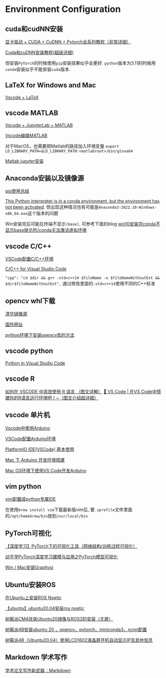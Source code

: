 # Environment Configuration

## cuda和cudNN安装

[显卡驱动 + CUDA + CuDNN + Pytorch全系列教程（非常详细）](https://blog.csdn.net/m0_60461719/article/details/135032177)

[Cuda和cuDNN安装教程(超级详细)](https://blog.csdn.net/jhsignal/article/details/111401628)

但安装`PyTorch`的时候使用`pip`安装效果似乎会更好. `python`版本为3.11的时候用`conda`安装似乎不能安装`cuda`版本.

## LaTeX for Windows and Mac

[Vscode + LaTeX](https://zhuanlan.zhihu.com/p/166523064)

## vscode MATLAB

[Vscode + JupyterLab + MATLAB](https://zhuanlan.zhihu.com/p/129254524)

[Vscode编辑MATLAB](https://zhuanlan.zhihu.com/p/395486395)

对于MacOS，也需要把Matlab的路径加入环境变量 `export LD_LIBRARY_PATH=$LD_LIBRARY_PATH:<matlabroot>/bin/glnxa64`

[Matlab jupyter安装](https://github.com/Calysto/matlab_kernel)

## Anaconda安装以及镜像源

[pip使用总结](https://blog.csdn.net/suiyingy/article/details/119211593)

[This Python interpreter is in a conda environment, but the environment has not been activated](https://stackoverflow.com/questions/70550108/this-python-interpreter-is-in-a-conda-environment-but-the-environment-has-not-b). 但出现这种情况也有可能是`Anaconda3-2022.10-Windows-x86_64.exe`这个版本的问题

Win安装完后可能在终端不显示`(base)`, 可参考下面的blog
[win10安装完conda不显示base提示符/conda无法激活虚拟环境](https://blog.csdn.net/LMH564123/article/details/133150462)

## vscode C/C++

[VSCode配置C/C++环境](https://zhuanlan.zhihu.com/p/87864677/)

[C/C++ for Visual Studio Code](https://code.visualstudio.com/docs/languages/cpp)

`"cpp": "cd $dir && g++ -std=c++14 $fileName -o $fileNameWithoutExt && $dir$fileNameWithoutExt",` 通过修改里面的`-std=c++14`使用不同的C++标准

## opencv whl下载

[清华镜像源](https://pypi.tuna.tsinghua.edu.cn/simple/opencv-contrib-python/)

[国外网址](https://www.lfd.uci.edu/~gohlke/pythonlibs/#opencv)

[python环境下安装opencv库的方法](https://www.cnblogs.com/shuaishuaidefeizhu/p/11314761.html)

## vscode python

[Python in Visual Studio Code](https://code.visualstudio.com/docs/languages/python)

## vscode R

[如何在 VSCODE 中高效使用 R 语言 （图文详解）](https://zhuanlan.zhihu.com/p/369698816)
[🤯 VS Code | 在VS Code中搭建你的R语言运行环境吧！~（图文介绍超详细）](https://cloud.tencent.com/developer/article/2224250)

## vscode 单片机

[Vscode中使用Arduino](https://blog.csdn.net/weixin_70030015/article/details/127053111)

[VSCode配置Arduino环境](https://blog.csdn.net/lucky_chong/article/details/123654514)

[PlatformIO IDE(VSCode) 基本使用](https://zhuanlan.zhihu.com/p/78722930)

[Mac 下 Arduino 开发环境搭建](https://blog.csdn.net/Yiang0/article/details/125313584)

[Mac OS环境下使用VS Code开发Arduino](https://www.jianshu.com/p/f12b9e7f88e9)

## vim python

[vim配置成python专属IDE](https://zhuanlan.zhihu.com/p/532772558)

在使用`brew install vim`下载最新版vim后, 要`.zprofile`文件里面的`/opt/homebrew/bin`放到`/usr/local/bin`

## PyTorch可视化

[【深度学习】PyTorch下的可视化工具（网络结构/训练过程可视化）](https://mp.weixin.qq.com/s?__biz=MjM5NzEyMzg4MA==&mid=2649467374&idx=8&sn=edd5a90a1d5e76a371c2e87e60da8a1d&chksm=bec1cba989b642bf2ccbf3b20a8a2a0fb61541e3be56e49391d0754b7334e164675218a3253e&scene=27)

[动手学PyTorch深度学习建模与应用之PyTorch模型可视化](https://zhuanlan.zhihu.com/p/471539283)

[Win / Mac安装Graphviz](https://www.bilibili.com/read/cv14639078)

## Ubuntu安装ROS

[在Ubuntu上安装ROS Noetic](http://wiki.ros.org/cn/noetic/Installation/Ubuntu#A.2BXwBZy1uJiMU-)

[【ubuntu】ubuntu20.04安装ros noetic](https://blog.csdn.net/weixin_44244190/article/details/126854911)

[树莓派CM4烧录Ubuntu20镜像与ROS2的安装（无屏）](https://blog.csdn.net/xiaokang_rays/article/details/129741944)

[树莓派4B安装ubuntu 20 ，opencv，pytorch，miniconda3，ncnn配置](https://www.bilibili.com/read/cv21781788)

[树莓派4B（Ubuntu20.04）使用LCD1602液晶屏开机自动显示IP及其他信息](https://blog.csdn.net/weixin_40929065/article/details/126685611)

## Markdown 学术写作

[学术论文写作新武器：Markdown](https://www.lianxh.cn/news/5194dd1c6fb92.html)
